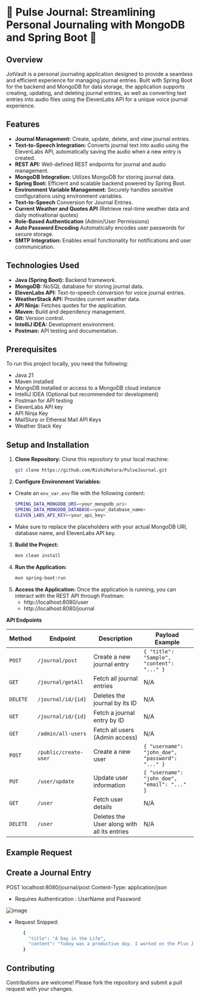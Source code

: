 # 📝 Pulse Journal: Streamlining Personal Journaling with MongoDB and Spring Boot 📒 

## Overview

JotVault is a personal journaling application designed to provide a seamless and efficient experience for managing journal entries. Built with Spring Boot for the backend and MongoDB for data storage, the application supports creating, updating, and deleting journal entries, as well as converting text entries into audio files using the ElevenLabs API for a unique voice journal experience.

## Features

- **Journal Management:** Create, update, delete, and view journal entries.
- **Text-to-Speech Integration:** Converts journal text into audio using the ElevenLabs API, automatically saving the audio when a new entry is created.
- **REST API:** Well-defined REST endpoints for journal and audio management.
- **MongoDB Integration:** Utilizes MongoDB for storing journal data.
- **Spring Boot:** Efficient and scalable backend powered by Spring Boot.
- **Environment Variable Management:** Securely handles sensitive configurations using environment variables.
- **Text-to-Speech** Conversion for Journal Entries.
- **Current Weather and Quotes API** (Retrieve real-time weather data and daily motivational quotes)
- **Role-Based Authentication** (Admin/User Permissions)
- **Auto Password Encoding** Automatically encodes user passwords for secure storage.
- **SMTP Integration:** Enables email functionality for notifications and user communication.

## Technologies Used

- **Java (Spring Boot):** Backend framework.
- **MongoDB:** NoSQL database for storing journal data.
- **ElevenLabs API:** Text-to-speech conversion for voice journal entries.
- **WeatherStack API:** Provides current weather data.
- **API Ninja:** Fetches quotes for the application.
- **Maven:** Build and dependency management.
- **Git:** Version control.
- **IntelliJ IDEA:** Development environment.
- **Postman:** API testing and documentation.

## Prerequisites

To run this project locally, you need the following:
- Java 21 
- Maven installed
- MongoDB installed or access to a MongoDB cloud instance
- IntelliJ IDEA (Optional but recommended for development)
- Postman for API testing
- ElevenLabs API key
- API Ninja Key
- MailSlurp or Ethereal Mail API Keys
- Weather Stack Key

## Setup and Installation


1. **Clone Repository:** Clone this repository to your local machine:
   ```sh
   git clone https://github.com/RishiMatura/PulseJournal.git
   
2. **Configure Environment Variables:** 
- Create an `env_var.env` file with the following content:

   ```sh
  SPRING_DATA_MONGODB_URI=<your_mongodb_uri>
  SPRING_DATA_MONGODB_DATABASE=<your_database_name>
  ELEVEN_LABS_API_KEY=<your_api_key>
   
- Make sure to replace the placeholders with your actual MongoDB URI, database name, and ElevenLabs API key.

3. **Build the Project:**
   ```sh
   mvn clean install
   
4. **Run the Application:**
    ```sh
    mvn spring-boot:run
    
5. **Access the Application:** Once the application is running, you can interact with the REST API through Postman:
    - http://localhost:8080/user
    - http://localhost:8080/journal

 **API Endpoints**

| Method   | Endpoint                                     | Description                               | Payload Example                          |
|----------|----------------------------------------------|-------------------------------------------|------------------------------------------|
| `POST`   | `/journal/post`                              | Create a new journal entry                | `{ "title": "Sample", "content": "..." }` |
| `GET`    | `/journal/getAll`                            | Fetch all journal entries                 | N/A                                      |
| `DELETE` | `/journal/id/{id}`                           | Deletes the journal by its ID             | N/A                                      |
| `GET`    | `/journal/id/{id}`                           | Fetch a journal entry by ID               | N/A                                      |
| `GET`    | `/admin/all-users`                           | Fetch all users (Admin access)            | N/A                                      |
| `POST`   | `/public/create-user`                        | Create a new user                         | `{ "username": "john_doe", "password": "..." }` |
| `PUT`    | `/user/update`                               | Update user information                   | `{ "username": "john_doe", "email": "..." }` |
| `GET`    | `/user`                                      | Fetch user details                        | N/A                                      |
| `DELETE` | `/user`                                      | Deletes the User along with all its entries| N/A                                      |

## Example Request

## Create a Journal Entry
POST localhost:8080/journal/post
Content-Type: application/json
- Requires Authentication :  UserName and Password

![image](https://github.com/user-attachments/assets/e1f2743c-31ab-4a86-9946-1aef0a2443f4)
- Request Snipped: 
  ```sh
     {
       "title": "A Day in the Life",
       "content": "Today was a productive day. I worked on the Plse Journal project."
     }
## Contributing

Contributions are welcome! Please fork the repository and submit a pull request with your changes.
